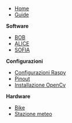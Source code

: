 * [Home](/)
* [Guide](guide.md)

**Software**

* [BOB](software/BOB.md)
* [ALICE](software/ALICE.md)
* [SOFIA](software/SOFIA.md)

**Configurazioni**

* [Configurazioni Raspy](configurations/raspberry.md "Configurazioni Raspy")
* [Pinout](configurations/pinout.md "Pinout Raspy")
* [Installazione OpenCv](configurations/opencv.md "Installazione OpenCv")

**Hardware**

* [Bike](hardware/bike.md "Elettronica bici")
* [Stazione meteo](hardware/weather_station.md "Stazione meteo")
